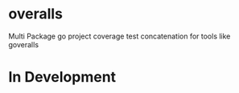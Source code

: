 # overalls
Multi Package go project coverage test concatenation for tools like goveralls


# In Development
